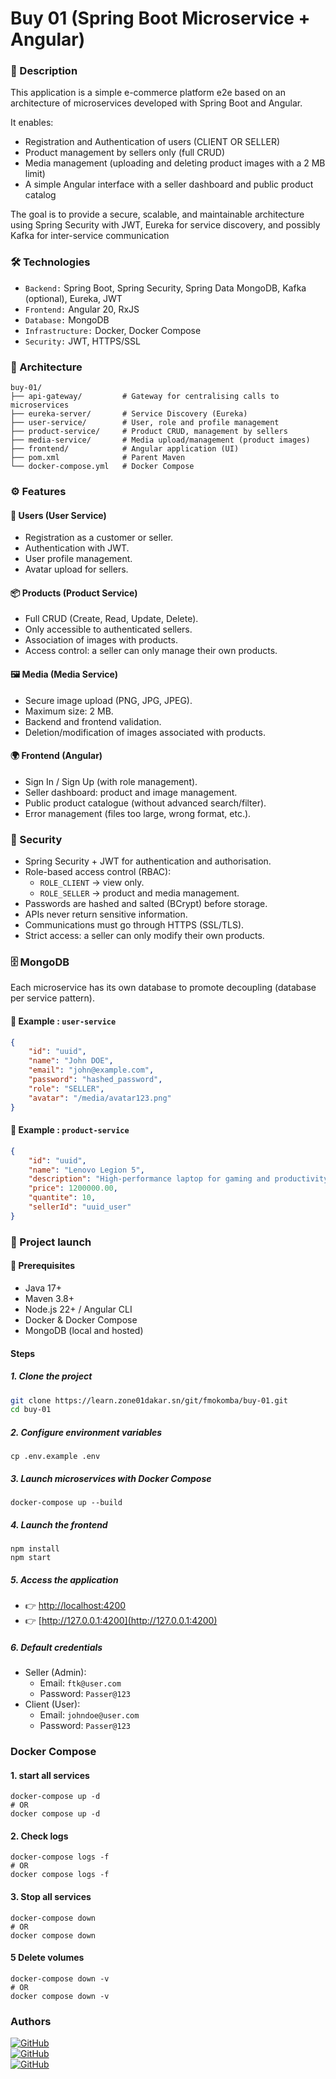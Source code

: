 # Buy 01 (Spring Boot Microservice + Angular)

### 📖 Description

This application is a simple e-commerce platform e2e based on an architecture of microservices developed with Spring
Boot and Angular.

It enables:

- Registration and Authentication of users (CLIENT OR SELLER)
- Product management by sellers only (full CRUD)
- Media management (uploading and deleting product images with a 2 MB limit)
- A simple Angular interface with a seller dashboard and public product catalog

The goal is to provide a secure, scalable, and maintainable architecture using Spring Security with JWT, Eureka for
service discovery, and possibly Kafka for inter-service communication

### 🛠️ Technologies

- `Backend:` Spring Boot, Spring Security, Spring Data MongoDB, Kafka (optional), Eureka, JWT
- `Frontend:` Angular 20, RxJS
- `Database:` MongoDB
- `Infrastructure:` Docker, Docker Compose
- `Security:` JWT, HTTPS/SSL

### 📂 Architecture

```text
buy-01/
├── api-gateway/         # Gateway for centralising calls to microservices
├── eureka-server/       # Service Discovery (Eureka)
├── user-service/        # User, role and profile management
├── product-service/     # Product CRUD, management by sellers
├── media-service/       # Media upload/management (product images)
├── frontend/            # Angular application (UI)
├── pom.xml              # Parent Maven
└── docker-compose.yml   # Docker Compose
```

### ⚙️ Features

#### 🔑 Users (User Service)

- Registration as a customer or seller.
- Authentication with JWT.
- User profile management.
- Avatar upload for sellers.

#### 📦 Products (Product Service)

- Full CRUD (Create, Read, Update, Delete).
- Only accessible to authenticated sellers.
- Association of images with products.
- Access control: a seller can only manage their own products.

#### 🖼️ Media (Media Service)

- Secure image upload (PNG, JPG, JPEG).
- Maximum size: 2 MB.
- Backend and frontend validation.
- Deletion/modification of images associated with products.

#### 🌍 Frontend (Angular)

- Sign In / Sign Up (with role management).
- Seller dashboard: product and image management.
- Public product catalogue (without advanced search/filter).
- Error management (files too large, wrong format, etc.).

### 🔐 Security

- Spring Security + JWT for authentication and authorisation.
- Role-based access control (RBAC):
    - `ROLE_CLIENT` → view only.
    - `ROLE_SELLER` → product and media management.
- Passwords are hashed and salted (BCrypt) before storage.
- APIs never return sensitive information.
- Communications must go through HTTPS (SSL/TLS).
- Strict access: a seller can only modify their own products.

### 🗄️ MongoDB

Each microservice has its own database to promote decoupling (database per service pattern).

#### 📌 Example : `user-service`

```json
{
    "id": "uuid",
    "name": "John DOE",
    "email": "john@example.com",
    "password": "hashed_password",
    "role": "SELLER",
    "avatar": "/media/avatar123.png"
}
```

#### 📌 Example : `product-service`

```json
{
    "id": "uuid",
    "name": "Lenovo Legion 5",
    "description": "High-performance laptop for gaming and productivity",
    "price": 1200000.00,
    "quantite": 10,
    "sellerId": "uuid_user"
}
```

### 🚀 Project launch

#### 🔧 Prerequisites

- Java 17+
- Maven 3.8+
- Node.js 22+ / Angular CLI
- Docker & Docker Compose
- MongoDB (local and hosted)

#### Steps

##### 1. Clone the project

```bash
git clone https://learn.zone01dakar.sn/git/fmokomba/buy-01.git
cd buy-01
```

##### 2. Configure environment variables

```shell
cp .env.example .env
```

##### 3. Launch microservices with Docker Compose

```shell
docker-compose up --build
```

##### 4. Launch the frontend

```shell
npm install
npm start
```

##### 5. Access the application

- 👉 [http://localhost:4200](http://localhost:4200)
- 👉 [http://127.0.0.1:4200](http://127.0.0.1:4200)

##### 6. Default credentials
- Seller (Admin):
  - Email: `ftk@user.com`
  - Password: `Passer@123`
- Client (User):
    - Email: `johndoe@user.com`
    - Password: `Passer@123`

### Docker Compose

#### 1. start all services

```shell
docker-compose up -d
# OR
docker compose up -d
```

#### 2. Check logs

```shell
docker-compose logs -f
# OR
docker compose logs -f
```

#### 3. Stop all services

```shell
docker-compose down
# OR
docker compose down
```

#### 5 Delete volumes

```shell
docker-compose down -v
# OR
docker compose down -v
```

### Authors

[![GitHub](https://img.shields.io/badge/Fatima%20Keita-FTK?style=for-the-badge&labelColor=green&logo=gitea&logoColor=darkgreen&color=white)](https://learn.zone01dakar.sn/git/fakeita)\
[![GitHub](https://img.shields.io/badge/Anna%20Ndiaye-ANN?style=for-the-badge&labelColor=green&logo=gitea&logoColor=darkgreen&color=white)](https://learn.zone01dakar.sn/git/annndiaye)\
[![GitHub](https://img.shields.io/badge/Franchis%20Janel%20MOKOMBA-JAM?style=for-the-badge&labelColor=green&logo=gitea&logoColor=darkgreen&color=white)](https://learn.zone01dakar.sn/git/fmokomba)